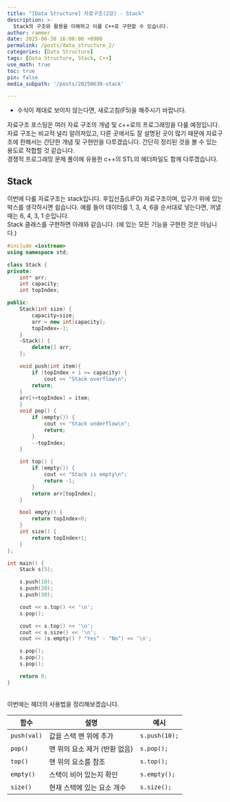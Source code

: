 ```yaml
---
title: "[Data Structure] 자료구조(2강) - Stack"
description: >-
  Stack의 구조와 활용을 이해하고 이를 C++로 구현할 수 있습니다.
author: rammer
date: 2025-06-30 16:08:00 +0900
permalink: /posts/data_structure_2/
categories: [Data Structure]
tags: [Data Structure, Stack, C++]
use_math: true
toc: true
pin: false
media_subpath: '/posts/20250630-stack'

---
```

  * 수식이 제대로 보이지 않는다면, 새로고침(F5)을 해주시기 바랍니다.  
  
  
 자료구조 포스팅은 여러 자료 구조의 개념 및 c++로의 프로그래밍을 다룰 예정입니다. 자료 구조는 비교적 널리 알려져있고, 다른 곳에서도 잘 설명된 곳이 많기 때문에 자료구조에 한해서는 간단한 개념 및 구현만을 다루겠습니다. 간단히 정리된 것을 볼 수 있는 용도로 적합할 것 같습니다.<br>
 경쟁적 프로그래밍 문제 풀이에 유용한 c++의 STL의 헤더파일도 함께 다루겠습니다.<br>

## **Stack**
이번에 다룰 자료구조는 stack입니다. 후입선출(LIFO) 자료구조이며, 입구가 위에 있는 박스를 생각하시면 쉽습니다. 예를 들어 데이터를 1, 3, 4, 6을 순서대로 넣는다면, 꺼낼 때는 6, 4, 3, 1 순입니다.<br>
Stack 클래스를 구현하면 아래와 같습니다. (<stack>에 있는 모든 기능을 구현한 것은 아닙니다.)
```cpp
#include <iostream>
using namespace std;

class Stack {
private:
    int* arr;
    int capacity;
    int topIndex;

public:
    Stack(int size) {
        capacity=size;
        arr = new int[capacity];
        topIndex=-1;
    }
    ~Stack() {
        delete[] arr;
    };

    void push(int item){
        if (topIndex + 1 >= capacity) {
            cout << "Stack overflow\n";
        return;
    }
    arr[++topIndex] = item;
    }
    void pop() {
        if (empty()) {
            cout << "Stack underflow\n";
            return;
        }
        --topIndex;
    }

    int top() {
        if (empty()) {
            cout << "Stack is empty\n";
            return -1;
        }
        return arr[topIndex];
    }

    bool empty() {
        return topIndex<0;
    }
    int size() {
        return topIndex+1;
    }
};

int main() {
    Stack s(5);

    s.push(10);
    s.push(20);
    s.push(30);

    cout << s.top() << '\n';
    s.pop();

    cout << s.top() << '\n';
    cout << s.size() << '\n';
    cout << (s.empty() ? "Yes" : "No") << '\n';

    s.pop();
    s.pop();
    s.pop();

    return 0;
}

```

<br>
이번에는 <stack> 헤더의 사용법을 정리해보겠습니다.  

| 함수        | 설명                          | 예시          |
| ----------- | ----------------------------- | ------------- |
| `push(val)` | 값을 스택 맨 위에 추가        | `s.push(10);` |
| `pop()`     | 맨 위의 요소 제거 (반환 없음) | `s.pop();`    |
| `top()`     | 맨 위의 요소를 참조           | `s.top();`    |
| `empty()`   | 스택이 비어 있는지 확인       | `s.empty();`  |
| `size()`    | 현재 스택에 있는 요소 개수    | `s.size();`   |

